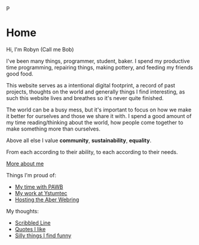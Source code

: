 P
# Home

Hi, I'm Robyn (Call me Bob)

I've been many things, programmer, student, baker. I spend my productive time programming, repairing things, making pottery, and feeding my friends good food.

This website serves as a intentional digital footprint, a record of past projects, thoughts on the world and generally things I find interesting, as such this website lives and breathes so it's never quite finished.

The world can be a busy mess, but it's important to focus on how we make it better for ourselves and those we share it with. I spend a good amount of my time reading/thinking about the world, how people come together to make something more than ourselves.

Above all else I value **community**, **sustainability**, **equality**.

From each according to their ability, to each according to their needs.

[More about me](About.html)

Things I'm proud of:

- [My time with PAWB](EESW.html)
- [My work at Ystumtec](Ystumtec.html)
- [Hosting the Aber Webring](https://aberwebr.ing)
<!-- - [My homelab](Homelab.html)  -->

My thoughts:
- [Scribbled Line](ScribbledLine.html)
- [Quotes I like](Quotes.html)
- [Silly things I find funny](silly-stuff.html)

<!-- - [Permacomputing](Permacomputing.html) -->




